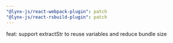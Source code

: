 ```yaml
---
"@lynx-js/react-webpack-plugin": patch
"@lynx-js/react-rsbuild-plugin": patch
---
```


feat: support extractStr to reuse variables and reduce bundle size
